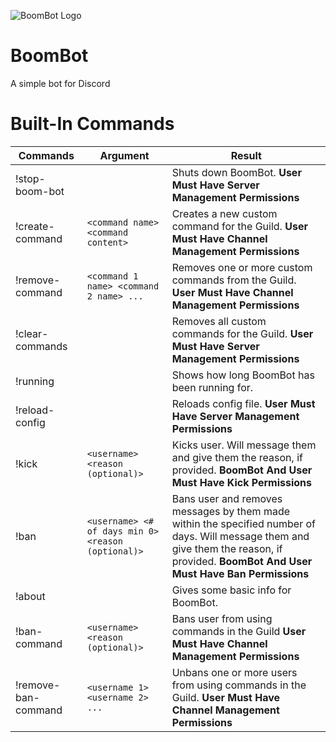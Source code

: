 ![BoomBot Logo](https://raw.githubusercontent.com/Lomeli12/BoomBot/master/src/main/resources/logo.png)
#  BoomBot
A simple bot for Discord

# Built-In Commands

Commands            | Argument                                             | Result                                   	                                  
------------------- | ---------------------------------------------------- | --------------------------------------------------------------------------- 
!stop-boom-bot      |                                                      | Shuts down BoomBot. **User Must Have Server Management Permissions**
!create-command     | `<command name> <command content>`	               | Creates a new custom command for the Guild. **User Must Have Channel Management Permissions**
!remove-command     | `<command 1 name> <command 2 name> ...`              | Removes one or more custom commands from the Guild. **User Must Have Channel Management Permissions**
!clear-commands     |	                                                   | Removes all custom commands for the Guild. **User Must Have Server Management Permissions**
!running            |                                                      | Shows how long BoomBot has been running for.
!reload-config      |	                                                   | Reloads config file. **User Must Have Server Management Permissions**
!kick               | `<username> <reason (optional)>`                     | Kicks user. Will message them and give them the reason, if provided. **BoomBot And User Must Have Kick Permissions**
!ban                | `<username> <# of days min 0> <reason (optional)>`   | Bans user and removes messages by them made within the specified number of days. Will message them and give them the reason, if provided. **BoomBot And User Must Have Ban Permissions**
!about              |                                                      | Gives some basic info for BoomBot.
!ban-command        | `<username> <reason (optional)>`                     | Bans user from using commands in the Guild **User Must Have Channel Management Permissions**
!remove-ban-command | `<username 1> <username 2> ...`                      | Unbans one or more users from using commands in the Guild. **User Must Have Channel Management Permissions**